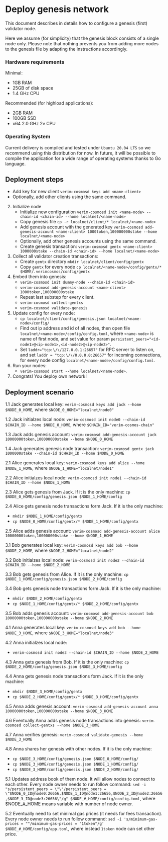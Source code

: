 # Deploy genesis network

This document describes in details how to configure a genesis (first) validator node.

Here we assume (for simplicity) that the genesis block consists of a single node only. Please note that nothing prevents you from adding more nodes to the genesis file by adapting the instructions accordingly.

### Hardware requirements
Minimal:
- 1GB RAM
- 25GB of disk space
- 1.4 GHz CPU

Recommended (for highload applications):
- 2GB RAM
- 100GB SSD
- x64 2.0 GHz 2v CPU

### Operating System
Current delivery is compiled and tested under `Ubuntu 20.04 LTS` so we recommend using this distribution for now. In future, it will be possible to compile the application for a wide range of operating systems thanks to Go language.

## Deployment steps

- Add key for new client `verim-cosmosd keys add <name-client>`
- Optionally, add other clients using the same command.
2. Initialize node
    - Initialize new configuration `verim-cosmosd init <name-node> --chain-id <chain-id> --home localnet/<name-node>`
    - Copy genesis file `cp -r localnet/client/* localnet/<name-node>`
    - Add genesis account with the generated key `verim-cosmosd add-genesis-account <name-client> 1000token,100000000stake --home localnet/<name-node>`
    - Optionally, add other genesis accounts using the same command.
    - Create genesis transaction: `verim-cosmosd gentx <name-client> 1000000stake --chain-id <chain-id> --home localnet/<name-node>`
3. Collect all validator creation transactions:
    - Create `gentx` directory `mkdir localnet/client/config/gentx`
    - Copy `gentx` for every node `cp localnet/<name-node>/config/gentx/* $HOME/.verimcosmos/config/gentx`
5. Embed them into genesis:
    - `verim-cosmosd init dummy-node --chain-id <chain-id>`
    - `verim-cosmosd add-genesis-account <name-client> 1000token,100000000stake`
    - Repeat last substep for every client.
    - `verim-cosmosd collect-gentxs`
    - `verim-cosmosd validate-genesis`
6. Update config for every node:
    - `cp localnet/client/config/genesis.json localnet/<name-node>/config/`
    - Find out ip address and id of all nodes, then open file `localnet/<name-node>/config/config.toml`, where `<name-node>` is name of first node, and set value for param `persistent_peers="<id-node1>@<ip-node1>,<id-node2>@<ip-node2>"`.
    - Set `laddr="tcp:\/\/127.0.0.1:26657"` for RPC server to listen on, and set `laddr = "tcp:\/\/0.0.0.0:26657"` for incoming connections, for every node config `localnet/<name-node>/config/config.toml`.
7. Run your nodes:
    - `verim-cosmosd start --home localnet/<name-node>`.
8. Congrats! You deploy own network!

## Deployment scenario

1.1 Jack generates local key: `verim-cosmosd keys add jack --home $NODE_0_HOME`, where `$NODE_0_HOME="localnet/node0"`

1.2 Jack initialzes local node: `verim-cosmosd init node0 --chain-id $CHAIN_ID --home $NODE_0_HOME`, where `$CHAIN_ID="verim-cosmos-chain"`

1.3 Jack adds genesis account: `verim-cosmosd add-genesis-account jack 10000000token,100000000stake --home $NODE_0_HOME`

1.4 Jack generates genesis node transaction: `verim-cosmosd gentx jack 1000000stake --chain-id $CHAIN_ID --home $NODE_0_HOME`

2.1 Alice generates local key: `verim-cosmosd keys add alice --home $NODE_1_HOME`, where `$NODE_1_HOME="localnet/node1"`

2.2 Alice initialzes local node: `verim-cosmosd init node1 --chain-id $CHAIN_ID --home $NODE_1_HOME`

2.3 Alice gets genesis from Jack. If it is the only machine: `cp $NODE_0_HOME/config/genesis.json $NODE_1_HOME/config`

2.4 Alice gets genesis node transactions form Jack. If it is the only machine:
- `mkdir $NODE_1_HOME/config/gentx`
- `cp $NODE_0_HOME/config/gentx/* $NODE_1_HOME/config/gentx`

2.5 Alice adds genesis account: `verim-cosmosd add-genesis-account alice 10000000token,100000000stake --home $NODE_1_HOME`

3.1 Bob generates local key: `verim-cosmosd keys add bob --home $NODE_2_HOME`, where `$NODE_2_HOME="localnet/node2"`

3.2 Bob initialzes local node: `verim-cosmosd init node2 --chain-id $CHAIN_ID --home $NODE_2_HOME`

3.3 Bob gets genesis from Alice. If it is the only machine: `cp $NODE_1_HOME/config/genesis.json $NODE_2_HOME/config`

3.4 Bob gets genesis node transactions form Jack. If it is the only machine:
- `mkdir $NODE_2_HOME/config/gentx`
- `cp $NODE_1_HOME/config/gentx/* $NODE_2_HOME/config/gentx`

3.5 Bob adds genesis account: `verim-cosmosd add-genesis-account bob 10000000token,100000000stake --home $NODE_2_HOME`

4.1 Anna generates local key: `verim-cosmosd keys add bob --home $NODE_3_HOME`, where `$NODE_3_HOME="localnet/node3"`

4.2 Anna initialzes local node:
- `verim-cosmosd init node3 --chain-id $CHAIN_ID --home $NODE_2_HOME`

4.3 Anna gets genesis from Bob. If it is the only machine: `cp $NODE_2_HOME/config/genesis.json $NODE_3_HOME/config`

4.4 Anna gets genesis node transactions form Jack. If it is the only machine:
- `mkdir $NODE_3_HOME/config/gentx`
- `cp $NODE_2_HOME/config/gentx/* $NODE_3_HOME/config/gentx`

4.5 Anna adds genesis account: `verim-cosmosd add-genesis-account anna 10000000token,100000000stake --home $NODE_3_HOME`

4.6 Eventually Anna adds genesis node transactions into genesis: `verim-cosmosd collect-gentxs --home $NODE_3_HOME`

4.7 Anna verifies genesis: `verim-cosmosd validate-genesis --home $NODE_3_HOME`

4.8 Anna shares her genesis with other nodes. If it is the only machine:
- `cp $NODE_3_HOME/config/genesis.json $NODE_0_HOME/config/`
- `cp $NODE_3_HOME/config/genesis.json $NODE_1_HOME/config/`
- `cp $NODE_3_HOME/config/genesis.json $NODE_2_HOME/config/`

5.1 Updates address book of them node. It will allow nodes to connect to each other. Every node owner needs to run follow command: `sed -i "s/persistent_peers = \"\"/persistent_peers = \"$NODE_0_ID@node0:26656,$NODE_1_ID@node1:26656,$NODE_2_ID@node2:26656,$NODE_3_ID@node3:26656\"/g" $NODE_#_HOME/config/config.toml`, where $NODE_#_HOME means variable with number of node owner.

5.2 Eventually need to set minimal gas prices (it needs for fees transaction). Every node owner needs to run follow command: `sed -i 's/minimum-gas-prices = ""/minimum-gas-prices = "1token"/g' $NODE_#_HOME/config/app.toml`, where instead `1token` node can set other price.